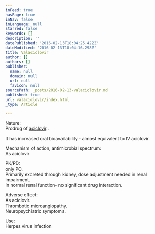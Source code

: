 ```yaml
---
inFeed: true
hasPage: true
inNav: false
inLanguage: null
starred: false
keywords: []
description: ''
datePublished: '2016-02-13T18:04:25.422Z'
dateModified: '2016-02-13T18:04:16.298Z'
title: Valaciclovir
author: []
authors: []
publisher:
  name: null
  domain: null
  url: null
  favicon: null
sourcePath: _posts/2016-02-13-valaciclovir.md
published: true
url: valaciclovir/index.html
_type: Article

---
```

Nature:  
Prodrug of [aciclovir][0]..

It has increased oral bioavailability - almost equivalent to IV aciclovir.

Mechanism of action, antimicrobial spectrum:  
As aciclovir

PK/PD:  
only PO.  
Primarily excreted through kidney, dose adjustment needed in renal impairment.  
In normal renal function- no significant drug interaction.

Adverse effect:  
As aciclovir.  
Thrombotic microangiopathy.  
Neuropsychiatric symptoms.

Use:  
Herpes virus infection

[0]: http://microregistrar.blogspot.co.uk/2013/07/aciclovir.html